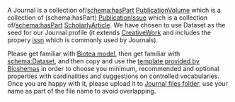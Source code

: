 A Journal is a collection of/[schema:hasPart](https://schema.org/hasPart) 
[PublicationVolume](https://schema.org/PublicationVolume) which is a collection of (schema:hasPart) 
[PublicationIssue](https://schema.org/PublicationIssue) which is a collection of/[schema:hasPart](https://schema.org/hasPart) 
[ScholarlyArticle](https://schema.org/ScholarlyArticle). We have chosen to use Dataset as the seed for our Journal profile 
(it extends [CreativeWork](https://schema.org/CreativeWork) and includes the propery [issn](https://schema.org/issn) which 
is commonly used by Journals).

Please get familiar with [Biotea model](https://drive.google.com/drive/folders/1AYKXrowHpsF9cstn0FeJhpbgfi9T_MeC), 
then get familiar with [schema:Dataset](https://schema.org/Dataset), and then copy and use the [template provided by Bioshemas](#) 
in order to choose you minimum, recommended and optional properties with cardinalities and suggestions on controlled vocabularies. 
Once you are happy with it, please upload it to [Journal files folder](https://github.com/elixir-europe/BioHackathon/tree/master/interoperability/From%20Biotea%20to%20Bioschemas%20-%20definition%20of%20profiles%20required%20to%20represent%20scholarly%20publications/profiles/journalFiles), 
use your name as part of the file name to avoid overlapping.
